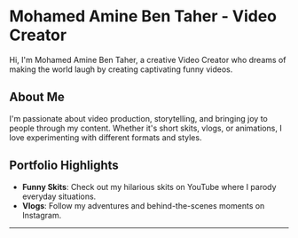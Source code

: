 # Mohamed Amine Ben Taher - Video Creator

Hi, I'm Mohamed Amine Ben Taher, a creative Video Creator who dreams of making the world laugh by creating captivating funny videos.

## About Me

I'm passionate about video production, storytelling, and bringing joy to people through my content. Whether it's short skits, vlogs, or animations, I love experimenting with different formats and styles.

## Portfolio Highlights

- **Funny Skits**: Check out my hilarious skits on YouTube where I parody everyday situations.
- **Vlogs**: Follow my adventures and behind-the-scenes moments on Instagram.

---

